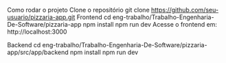 Como rodar o projeto
Clone o repositório
git clone https://github.com/seu-usuario/pizzaria-app.git
Frontend
cd eng-trabalho/Trabalho-Engenharia-De-Software/pizzaria-app
npm install
npm run dev
Acesse o frontend em: http://localhost:3000

Backend
cd eng-trabalho/Trabalho-Engenharia-De-Software/pizzaria-app/src/app/backend
npm install
npm run dev
